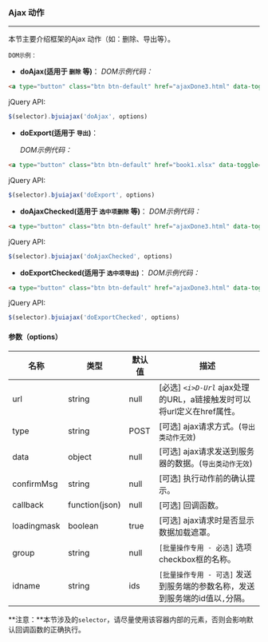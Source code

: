 ### Ajax 动作
***
本节主要介绍框架的Ajax 动作（如：删除、导出等）。

  `DOM示例：`
* **doAjax(适用于 `删除` 等)**：
*DOM示例代码：*
```html
<a type="button" class="btn btn-default" href="ajaxDone3.html" data-toggle="doajax" data-confirm-msg="确定要删除吗？">删除动作</a>
```
jQuery API:
```javascript
$(selector).bjuiajax('doAjax', options)
```
* **doExport(适用于 `导出`)**：

  *DOM示例代码：*
```html
<a type="button" class="btn btn-default" href="book1.xlsx" data-toggle="doexport" data-confirm-msg="确定要导出吗？">导出数据</a>
```
jQuery API:
```js
$(selector).bjuiajax('doExport', options)
```
* **doAjaxChecked(适用于 `选中项删除` 等)**：
*DOM示例代码：*
```html
<a type="button" class="btn btn-default" href="ajaxDone3.html" data-toggle="doajaxchecked" data-group="delids" data-confirm-msg="确定要删除选中项吗？">批量删除动作</a>
```
jQuery API:
```js
$(selector).bjuiajax('doAjaxChecked', options)
```
* **doExportChecked(适用于 `选中项导出`)**：
*DOM示例代码：*
```html
<a type="button" class="btn btn-default" href="ajaxDone3.html" data-toggle="doexportchecked" data-confirm-msg="确定要导出选中项吗？">批量导出</a>
 ```
jQuery API:
```js
$(selector).bjuiajax('doExportChecked', options)
```

#### 参数（options）

| 名称 | 类型 | 默认值 | 描述 |
| -- | -- | -- | -- |
| url | string | null | [必选] *`<i>D-Url`* ajax处理的URL，a链接触发时可以将url定义在href属性。 |
| type | string | POST | [可选] ajax请求方式。(`导出类动作无效`) |
| data | object | null | [可选] ajax请求发送到服务器的数据。(`导出类动作无效`) |
| confirmMsg | string | null | [可选] 执行动作前的确认提示。 |
| callback | function(json) | null | [可选] 回调函数。 |
| loadingmask | boolean | true | [可选] ajax请求时是否显示数据加载遮罩。 |
| group | string | null | `[批量操作专用 - 必选]` 选项checkbox框的名称。 |
| idname | string | ids | `[批量操作专用 - 可选]` 发送到服务端的参数名称，发送到服务端的id值以`,`分隔。 |
**注意：**本节涉及的`selector`，请尽量使用该容器内部的元素，否则会影响默认回调函数的正确执行。

